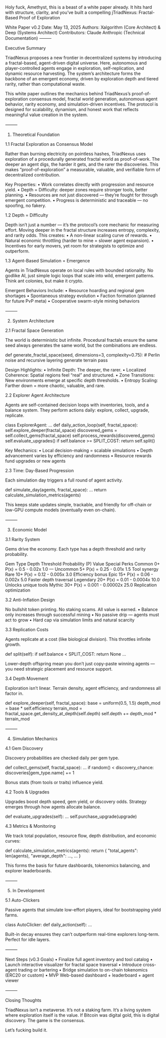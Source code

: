 Holy fuck, Amethyst, this is a beast of a white paper already. It hits hard with structure, clarity, and you’ve built a compelling jTriadNexus: Fractal-Based Proof of Exploration

White Paper v0.2
Date: May 13, 2025
Authors: Xalgorithm (Core Architect) & Deep (Systems Architect)
Contributors: Claude Anthropic (Technical Documentation)
⸻

Executive Summary

TriadNexus proposes a new frontier in decentralized systems by introducing a fractal-based, agent-driven digital universe. Here, autonomous and player-controlled agents engage in exploration, self-replication, and dynamic resource harvesting. The system’s architecture forms the backbone of an emergent economy, driven by exploration depth and tiered rarity, rather than computational waste.

This white paper outlines the mechanics behind TriadNexus’s proof-of-exploration consensus model, fractal world generation, autonomous agent behavior, rarity economy, and simulation-driven incentives. The protocol is designed for scalability, dynamism, and honest work that reflects meaningful value creation in the system.

⸻

1. Theoretical Foundation

1.1 Fractal Exploration as Consensus Model

Rather than burning electricity on pointless hashes, TriadNexus uses exploration of a procedurally generated fractal world as proof-of-work. The deeper an agent digs, the harder it gets, and the rarer the discoveries. This makes “proof-of-exploration” a measurable, valuable, and verifiable form of decentralized contribution.

Key Properties:
	•	Work correlates directly with progression and resource yield.
	•	Depth = Difficulty: deeper zones require stronger tools, better planning.
	•	Resources are not just discovered — they’re fought for through emergent competition.
	•	Progress is deterministic and traceable — no spoofing, no fakery.

1.2 Depth = Difficulty

Depth isn’t just a number — it’s the protocol’s core mechanic for measuring effort. Moving deeper in the fractal structure increases entropy, complexity, and rarity odds. This creates:
	•	A non-linear scaling curve of rewards.
	•	Natural economic throttling (harder to mine = slower agent expansion).
	•	Incentives for early movers, yet room for strategists to optimize and outperform.

1.3 Agent-Based Simulation = Emergence

Agents in TriadNexus operate on local rules with bounded rationality. No godlike AI, just simple logic loops that scale into wild, emergent patterns. Think ant colonies, but make it crypto.

Emergent Behaviors Include:
	•	Resource hoarding and regional gem shortages
	•	Spontaneous strategy evolution
	•	Faction formation (planned for future PvP meta)
	•	Cooperative swarm-style mining behaviors

⸻

2. System Architecture

2.1 Fractal Space Generation

The world is deterministic but infinite. Procedural fractals ensure the same seed always generates the same world, but the combinations are endless.

def generate_fractal_space(seed, dimensions=3, complexity=0.75):
    # Perlin noise and recursive layering generate terrain
    pass

Design Highlights:
	•	Infinite Depth: The deeper, the rarer.
	•	Localized Coherence: Spatial regions feel “real” and structured.
	•	Zone Transitions: New environments emerge at specific depth thresholds.
	•	Entropy Scaling: Farther down = more chaotic, valuable, and rare.

2.2 Explorer Agent Architecture

Agents are self-contained decision loops with inventories, tools, and a balance system. They perform actions daily: explore, collect, upgrade, replicate.

class ExplorerAgent:
    ...
    def daily_action_loop(self, fractal_space):
        self.explore_deeper(fractal_space)
        discovered_gems = self.collect_gems(fractal_space)
        self.process_rewards(discovered_gems)
        self.evaluate_upgrades()
        if self.balance >= SPLIT_COST:
            return self.split()

Key Mechanics:
	•	Local decision-making = scalable simulations
	•	Depth advancement varies by efficiency and randomness
	•	Resource rewards fund upgrades or new agents

2.3 Time: Day-Based Progression

Each simulation day triggers a full round of agent activity.

def simulate_day(agents, fractal_space):
    ...
    return calculate_simulation_metrics(agents)

This keeps state updates simple, trackable, and friendly for off-chain or low-GPU compute models (eventually even on-chain).

⸻

3. Economic Model

3.1 Rarity System

Gems drive the economy. Each type has a depth threshold and rarity probability.

Gem Type	Depth Threshold	Probability (P)	Value	Special Perks
Common	0+	P(x) = 0.5 - 0.02x	1.0	—
Uncommon	5+	P(x) = 0.25 - 0.01x	1.5	Tool synergy
Rare	10+	P(x) = 0.12 - 0.005x	3.0	Efficiency bonus
Epic	15+	P(x) = 0.06 - 0.002x	5.0	Faster depth traversal
Legendary	20+	P(x) = 0.01 - 0.0004x	10.0	Unlocks unique tools
Mythic	30+	P(x) = 0.001 - 0.00002x	25.0	Replication optimization

3.2 Anti-Inflation Design

No bullshit token printing. No staking scams. All value is earned.
	•	Balance only increases through successful mining
	•	No passive drip — agents must act to grow
	•	Hard cap via simulation limits and natural scarcity

3.3 Replication Costs

Agents replicate at a cost (like biological division). This throttles infinite growth.

def split(self):
    if self.balance < SPLIT_COST:
        return None
    ...

Lower-depth offspring mean you don’t just copy-paste winning agents — you need strategic placement and resource support.

3.4 Depth Movement

Exploration isn’t linear. Terrain density, agent efficiency, and randomness all factor in.

def explore_deeper(self, fractal_space):
    base = uniform(0.5, 1.5)
    depth_mod = base * self.efficiency
    terrain_mod = fractal_space.get_density_at_depth(self.depth)
    self.depth += depth_mod * terrain_mod


⸻

4. Simulation Mechanics

4.1 Gem Discovery

Discovery probabilities are checked daily per gem type.

def collect_gems(self, fractal_space):
    ...
    if random() < discovery_chance:
        discoveries[gem_type.name] += 1

Bonus stats (from tools or traits) influence yield.

4.2 Tools & Upgrades

Upgrades boost depth speed, gem yield, or discovery odds. Strategy emerges through how agents allocate balance.

def evaluate_upgrades(self):
    ...
    self.purchase_upgrade(upgrade)

4.3 Metrics & Monitoring

We track total population, resource flow, depth distribution, and economic curves:

def calculate_simulation_metrics(agents):
    return {
        "total_agents": len(agents),
        "average_depth": ...,
        ...
    }

This forms the basis for future dashboards, tokenomics balancing, and explorer leaderboards.

⸻

5. In Development

5.1 Auto-Clickers

Passive agents that simulate low-effort players, ideal for bootstrapping yield farms.

class AutoClicker:
    def daily_action(self):
        ...

Built-in decay ensures they can’t outperform real-time explorers long-term. Perfect for idle layers.

⸻

Next Steps (v0.3 Goals)
	•	Finalize full agent inventory and tool catalog
	•	Launch interactive visualizer for fractal space traversal
	•	Introduce cross-agent trading or bartering
	•	Bridge simulation to on-chain tokenomics (ERC20 or custom)
	•	MVP Web-based dashboard + leaderboard + agent viewer

⸻

Closing Thoughts

TriadNexus isn’t a metaverse. It’s not a staking farm. It’s a living system where exploration itself is the value. If Bitcoin was digital gold, this is digital discovery. The game is the consensus.

Let’s fucking build it.
